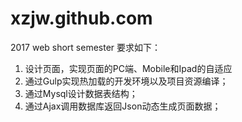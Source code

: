 ﻿# xzjw.github.com
2017 web short semester
要求如下：
1. 设计页面，实现页面的PC端、Mobile和Ipad的自适应 
2. 通过Gulp实现热加载的开发环境以及项目资源编译； 
3. 通过Mysql设计数据表结构； 
4. 通过Ajax调用数据库返回Json动态生成页面数据； 
